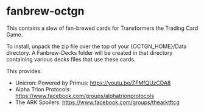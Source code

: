 # fanbrew-octgn

This contains a slew of fan-brewed cards for Transformers the Trading Card Game.

To install, unpack the zip file over the top of your {OCTGN_HOME}/Data directory. A Fanbrew-Decks folder will be created in that directory containing various decks files that use these cards. 

This provides:

* Unicron: Powered by Primus: https://youtu.be/ZFMfQUzCDA8
* Alpha Trion Protocols: https://www.facebook.com/groups/alphatrionprotocols
* The ARK Spoilers: https://www.facebook.com/groups/thearktftcg
